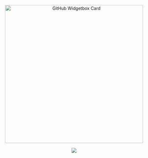 <div align="center">
  <a href="https://discord.com/users/823111509030207500" title="GitHub Profile">
      <img 
        src="https://github-widgetbox.vercel.app/api/profile?username=7liar&theme=darkmode&data=followers,repositories,stars,commits" 
        alt="GitHub Widgetbox Card" 
        style="width: 450px;
      ">
  </a>
  <br>
  <samp>
    <br><img src="https://komarev.com/ghpvc/?username=7liar">
  </samp>
